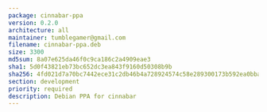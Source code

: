 ```yaml
---
package: cinnabar-ppa
version: 0.2.0
architecture: all
maintainer: tumblegamer@gmail.com
filename: cinnabar-ppa.deb
size: 3300
md5sum: 8a07e625da46f0c9ca186c2a4909eae3
sha1: 5d0f43821eb73bc652dc3ea843f9160d50308b9b
sha256: 4fd021d7a70bc7442ece31c2db46b4a728924574c58e289300173b592ea0bba4
section: development
priority: required
description: Debian PPA for cinnabar
---
```

